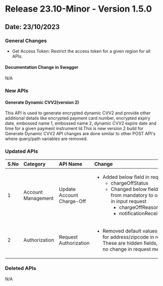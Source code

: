 # Release 23.10-Minor - Version 1.5.0

## Date: 23/10/2023

### General Changes

- Get Access Token: Restrict the access token for a given region for all APIs.

#### Documentation Change in Swagger

N/A

### New APIs

#### Generate Dynamic CVV2(version 2)

This API is used to generate encrypted dynamic CVV2 and provide other additional details like encrypted payment card number, encrypted expiry date, embossed name 1, embossed name 2, dynamic CVV2 expire date and time for a given payment instrument Id.This is new version 2 build for Generate Dynamic CVV2 API changes are done similar to other POST API's where query/path variables are removed.

### Updated APIs

| S.No |  Category | API Name |  Change |
| :---  | :------- |  :------ | :------- |
| 1 | Account Management | Update Account Charge-Off | <ul> <li>  Added below field in request <ul> <li> chargeOffStatus <li> Changed below fields type from mandatory to optional in input request <ul> <li> chargeOffReason  </li> <li> notificationReceivedDate
| 2 | Authorization | Request Authorization | <ul> <li>  Removed default values passed for address/zipcode in request. These are hidden fields, hence no change in request message

### Deleted APIs

N/A
